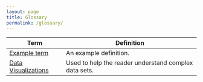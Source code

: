 ```yaml
---
layout: page
title: Glossary
permalink: /glossary/
---
```


| Term    | Definition  |
| -------- | ------- |
| [Example term](/glossary)  | An example definition.    |
| [Data Visualizations](/data-visualization-techniques)  | Used to help the reader understand complex data sets.    |
